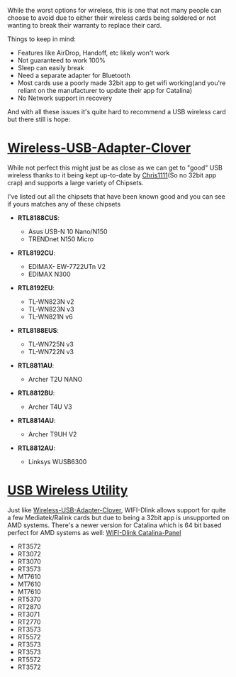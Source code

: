 While the worst options for wireless, this is one that not many people can choose to avoid due to either their wireless cards being soldered or not wanting to break their warranty to replace their card. 


Things to keep in mind:

* Features like AirDrop, Handoff, etc likely won't work
* Not guaranteed to work 100%
* Sleep can easily break
* Need a separate adapter for Bluetooth
* Most cards use a poorly made 32bit app to get wifi working(and you're reliant on the manufacturer to update their app for Catalina)
* No Network support in recovery


And with all these issues it's quite hard to recommend a USB wireless card but there still is hope:

# [Wireless-USB-Adapter-Clover](https://github.com/chris1111/Wireless-USB-Adapter-Clover)

While not perfect this might just be as close as we can get to "good" USB wireless thanks to it being kept up-to-date by [Chris1111](https://github.com/chris1111)(So no 32bit app crap) and supports a large variety of Chipsets. 


I've listed out all the chipsets that have been known good and you can see if yours matches any of these chipsets


* **RTL8188CUS**:

   * Asus USB-N 10 Nano/N150
   * TRENDnet N150 Micro

* **RTL8192CU**:

   * EDIMAX- EW-7722UTn V2
   * EDIMAX N300

* **RTL8192EU**:

   * TL-WN823N v2
   * TL-WN823N v3
   * TL-WN821N v6


* **RTL8188EUS**:

   * TL-WN725N v3
   * TL-WN722N v3

* **RTL8811AU**:

   * Archer T2U NANO

* **RTL8812BU**:

   * Archer T4U V3

* **RTL8814AU**:

   * Archer T9UH V2

* **RTL8812AU**:

   * Linksys WUSB6300
   
   
# [USB Wireless Utility](https://github.com/chris1111/USB-Wireless-Utility)
 
Just like [Wireless-USB-Adapter-Clover](https://github.com/chris1111/Wireless-USB-Adapter-Clover), WIFI-Dlink allows support for quite a few Mediatek/Ralink cards but due to being a 32bit app is unsupported on AMD systems. There's a newer version for Catalina which is 64 bit based perfect for AMD systems as well: [WIFI-Dlink Catalina-Panel](https://github.com/chris1111/WIFI-Dlink-Catalina-Panel)

* RT3572
* RT3072
* RT3070
* RT3573
* MT7610
* MT7610
* MT7610
* RT5370
* RT2870
* RT3071
* RT2770
* RT3573
* RT5572
* RT3573
* RT3573
* RT5572
* RT3572

